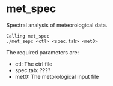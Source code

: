 # met_spec

Spectral analysis of meteorological data. 

```
Calling met_spec
./met_sepc <ctl> <spec.tab> <met0>
```
The required parameters are:
* ctl: The ctrl file
* spec.tab: ????
* met0: The metorological input file
